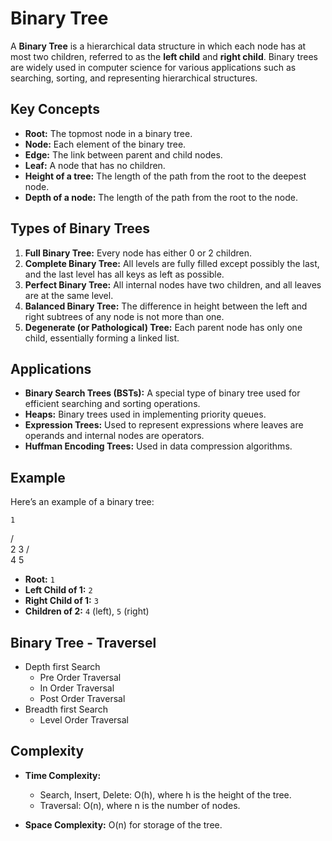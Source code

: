 # Binary Tree
A **Binary Tree** is a hierarchical data structure in which each node has at most two children, referred to as the **left child** and **right child**. Binary trees are widely used in computer science for various applications such as searching, sorting, and representing hierarchical structures.

## Key Concepts

- **Root:** The topmost node in a binary tree.
- **Node:** Each element of the binary tree.
- **Edge:** The link between parent and child nodes.
- **Leaf:** A node that has no children.
- **Height of a tree:** The length of the path from the root to the deepest node.
- **Depth of a node:** The length of the path from the root to the node.

## Types of Binary Trees

1. **Full Binary Tree:** Every node has either 0 or 2 children.
2. **Complete Binary Tree:** All levels are fully filled except possibly the last, and the last level has all keys as left as possible.
3. **Perfect Binary Tree:** All internal nodes have two children, and all leaves are at the same level.
4. **Balanced Binary Tree:** The difference in height between the left and right subtrees of any node is not more than one.
5. **Degenerate (or Pathological) Tree:** Each parent node has only one child, essentially forming a linked list.

## Applications

- **Binary Search Trees (BSTs):** A special type of binary tree used for efficient searching and sorting operations.
- **Heaps:** Binary trees used in implementing priority queues.
- **Expression Trees:** Used to represent expressions where leaves are operands and internal nodes are operators.
- **Huffman Encoding Trees:** Used in data compression algorithms.


## Example

Here’s an example of a binary tree:

    1
   / \
  2   3
 / \
4   5

- **Root:** `1`
- **Left Child of 1:** `2`
- **Right Child of 1:** `3`
- **Children of 2:** `4` (left), `5` (right)

## Binary Tree - Traversel
* Depth first Search
    - Pre Order Traversal
    - In Order Traversal
    - Post Order Traversal
* Breadth first Search
    - Level Order  Traversal 

## Complexity

- **Time Complexity:**
  - Search, Insert, Delete: O(h), where h is the height of the tree.
  - Traversal: O(n), where n is the number of nodes.
  
- **Space Complexity:** O(n) for storage of the tree.

